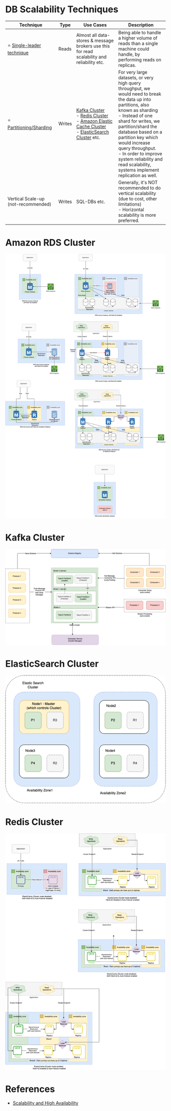 # DB Scalability Techniques

| Technique                                                                              | Type   | Use Cases                                                                                                                                                                                                                                                                                                             | Description                                                                                                                                                                                                                                                                                                                                                                         |
|----------------------------------------------------------------------------------------|--------|-----------------------------------------------------------------------------------------------------------------------------------------------------------------------------------------------------------------------------------------------------------------------------------------------------------------------|-------------------------------------------------------------------------------------------------------------------------------------------------------------------------------------------------------------------------------------------------------------------------------------------------------------------------------------------------------------------------------------|
| :star: [Single-leader technique](4_Consistency&Replication/SingleLeaderReplication.md) | Reads  | Almost all data-stores & message brokers use this for read scalability and reliability etc.                                                                                                                                                                                                                           | Being able to handle a higher volume of reads than a single machine could handle, by performing reads on replicas.                                                                                                                                                                                                                                                                  |
| :star: [Partitioning/Sharding](/3_DatabaseServices/3_PartitioningSharding/Readme.md)   | Writes | [Kafka Cluster](../4_MessageBrokersEDA/Kafka/Readme.md)<br/>- [Redis Cluster](8_InMemory-Databases/Redis/RedisCluster.md)<br/>- [Amazon Elastic Cache Cluster](../2_AWSServices/6_DatabaseServices/AmazonElasticCache/ClusterMode.md)<br/>- [ElasticSearch Cluster](9_Search-Databases/ElasticSearch/Cluster.md) etc. | For very large datasets, or very high query throughput, we would need to break the data up into partitions, also known as sharding<br/>- Instead of one shard for writes, we partition/shard the database based on a partition key which would increase query throughput.<br/>- In order to improve system reliability and read scalability, systems implement replication as well. |
| Vertical Scale-up (not-recommended)                                                    | Writes | SQL-DBs etc.                                                                                                                                                                                                                                                                                                          | Generally, it's NOT recommended to do vertical scalability (due to cost, other limitations) <br/>- Horizontal scalability is more preferred.                                                                                                                                                                                                                                        |

# Amazon RDS Cluster

![](../2_AWSServices/6_DatabaseServices/AmazonRDS/assets/Multi-AZ/RDS-Multi-AZ-Replica.drawio.png)

# Kafka Cluster

![](../4_MessageBrokersEDA/Kafka/assets/Kafka-Architecture.drawio.png)

# ElasticSearch Cluster

![](9_Search-Databases/ElasticSearch/assests/ElasticSearch-Cluster.png)

# Redis Cluster

![](../2_AWSServices/6_DatabaseServices/AmazonElasticCache/assets/ElasticCache-Multi-AZ.drawio.png)

# References
- [Scalability and High Availability](https://dzone.com/refcardz/scalability)
